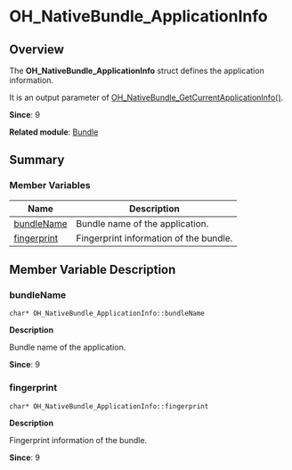 # OH_NativeBundle_ApplicationInfo


## Overview

The **OH_NativeBundle_ApplicationInfo** struct defines the application information.

It is an output parameter of [OH_NativeBundle_GetCurrentApplicationInfo()](_bundle.md#oh_nativebundle_getcurrentapplicationinfo).

**Since**: 9

**Related module**: [Bundle](_bundle.md)


## Summary


### Member Variables

| Name| Description|
| -------- | -------- |
| [bundleName](#bundlename) | Bundle name of the application.|
| [fingerprint](#fingerprint) | Fingerprint information of the bundle.|


## Member Variable Description


### bundleName


```
char* OH_NativeBundle_ApplicationInfo::bundleName
```

**Description**

Bundle name of the application.

**Since**: 9


### fingerprint


```
char* OH_NativeBundle_ApplicationInfo::fingerprint
```

**Description**

Fingerprint information of the bundle.

**Since**: 9

